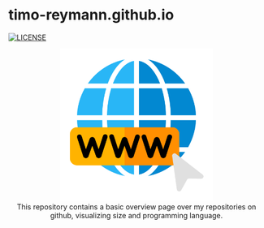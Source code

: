 timo-reymann.github.io
==
[![LICENSE](https://img.shields.io/github/license/timo-reymann/timo-reymann.github.io)](https://github.com/timo-reymann/timo-reymann.github.io/blob/main/LICENSE)

<p align="center">
	<img width="300" src="https://github.com/timo-reymann/timo-reymann/blob/master/.images/reference/icon-web.png">
    <br />
    This repository contains a basic overview page over my repositories on github, visualizing size and programming language.
</p>

